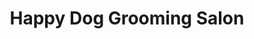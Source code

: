 ---
title: "Happy Dog Grooming Salon"
url: /frederick/happy-dog-grooming-salon/
shop: pet grooming
---